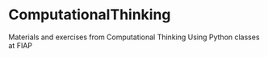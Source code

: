 # ComputationalThinking
Materials and exercises from Computational Thinking Using Python classes at FIAP
